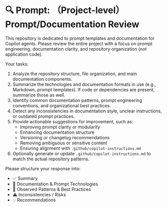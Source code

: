 <!-- filepath: /Users/yujun_wen/Documents/GitHub/Yujun/useful-prompt-for-copilot-agent/prompts/help_agent_to_review_all_project.md -->

# 🔍 Prompt: （Project-level）Prompt/Documentation Review

This repository is dedicated to prompt templates and documentation for Copilot agents. Please review the entire project with a focus on prompt engineering, documentation clarity, and repository organization (not application code).

Your tasks:

1. Analyze the repository structure, file organization, and main documentation components.
2. Summarize the technologies and documentation formats in use (e.g., Markdown, prompt templates). If code or dependencies are present, summarize those as well.
3. Identify common documentation patterns, prompt engineering conventions, and organizational best practices.
4. Detect any inconsistencies in documentation style, unclear instructions, or outdated prompt practices.
5. Provide actionable suggestions for improvement, such as:
   - Improving prompt clarity or modularity
   - Enhancing documentation structure
   - Versioning or changelog recommendations
   - Removing ambiguous or sensitive content
   - Ensuring alignment with `.github/copilot-instructions.md`
6. Optionally generate or update `.github/copilot-instructions.md` to match the actual repository patterns.

Please structure your response into:

- ✅ Summary
- 📄 Documentation & Prompt Technologies
- 🧠 Observed Patterns & Best Practices
- ⚠️ Inconsistencies / Risks
- 💡 Recommendations
